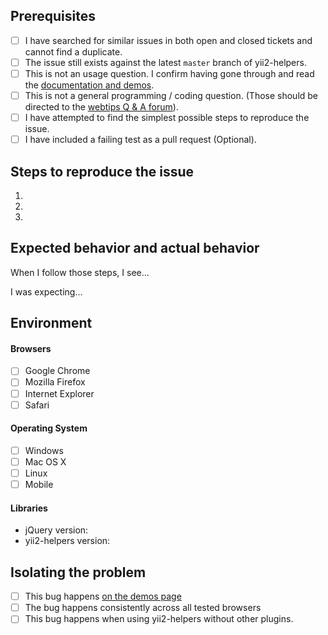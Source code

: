 ## Prerequisites

- [ ] I have searched for similar issues in both open and closed tickets and cannot find a duplicate.
- [ ] The issue still exists against the latest `master` branch of yii2-helpers.
- [ ] This is not an usage question. I confirm having gone through and read the [documentation and demos](http://demos.krajee.com/helpers).
- [ ] This is not a general programming / coding question. (Those should be directed to the [webtips Q & A forum](http://webtips.krajee.com/questions)).
- [ ] I have attempted to find the simplest possible steps to reproduce the issue.
- [ ] I have included a failing test as a pull request (Optional).

## Steps to reproduce the issue

1.
2.
3.

## Expected behavior and actual behavior

When I follow those steps, I see...

I was expecting...

## Environment

#### Browsers

- [ ] Google Chrome
- [ ] Mozilla Firefox
- [ ] Internet Explorer
- [ ] Safari

#### Operating System

- [ ] Windows
- [ ] Mac OS X
- [ ] Linux
- [ ] Mobile

#### Libraries

- jQuery version:
- yii2-helpers version:

## Isolating the problem

- [ ] This bug happens [on the demos page](https://demos.krajee.com/helpers)
- [ ] The bug happens consistently across all tested browsers
- [ ] This bug happens when using yii2-helpers without other plugins.
